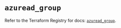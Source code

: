 # `azuread_group`

Refer to the Terraform Registry for docs: [`azuread_group`](https://registry.terraform.io/providers/hashicorp/azuread/3.3.0/docs/resources/group).
